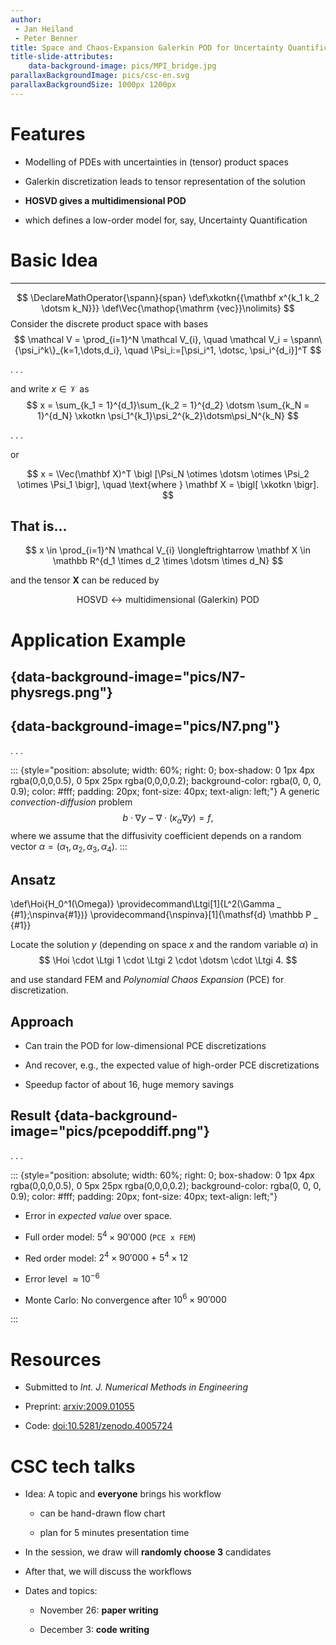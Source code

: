 ```yaml
---
author: 
 - Jan Heiland 
 - Peter Benner
title: Space and Chaos-Expansion Galerkin POD for Uncertainty Quantification of PDEs with Random Parameters
title-slide-attributes:
    data-background-image: pics/MPI_bridge.jpg
parallaxBackgroundImage: pics/csc-en.svg
parallaxBackgroundSize: 1000px 1200px
---
```


# Features

 * Modelling of PDEs with uncertainties in (tensor) product spaces 

 * Galerkin discretization leads to tensor representation of the solution

 * **HOSVD gives a multidimensional POD**

 * which defines a low-order model for, say, Uncertainty Quantification

# Basic Idea

---

$$
\DeclareMathOperator{\spann}{span}
\def\xkotkn{{\mathbf x^{k_1 k_2 \dotsm k_N}}}
\def\Vec{\mathop{\mathrm {vec}}\nolimits}
$$
Consider the discrete product space with bases
$$
    \mathcal V = \prod_{i=1}^N \mathcal V_{i}, \quad
    \mathcal V_i = \spann\{\psi_i^k\}_{k=1,\dots,d_i}, \quad
    \Psi_i:=[\psi_i^1, \dotsc, \psi_i^{d_i}]^T
$$

. . .

and write $x\in \mathcal V$ as
$$
    x = \sum_{k_1 = 1}^{d_1}\sum_{k_2 = 1}^{d_2} \dotsm \sum_{k_N = 1}^{d_N} \xkotkn \psi_1^{k_1}\psi_2^{k_2}\dotsm\psi_N^{k_N}
$$

. . .

or

$$
    x = \Vec(\mathbf X)^T \bigl [\Psi_N \otimes \dotsm \otimes \Psi_2 \otimes \Psi_1 \bigr], \quad \text{where }
    \mathbf X = \bigl[ \xkotkn  \bigr].
$$

## That is...

$$
    x \in \prod_{i=1}^N \mathcal V_{i} \longleftrightarrow \mathbf X \in \mathbb R^{d_1 \times d_2 \times \dotsm \times d_N}
$$

and the tensor $\mathbf X$ can be reduced by 

$$
\text{HOSVD} \longleftrightarrow \text{multidimensional (Galerkin) POD}
$$

# Application Example

## {data-background-image="pics/N7-physregs.png"}

## {data-background-image="pics/N7.png"}

. . .

::: {style="position: absolute; width: 60%; right: 0; box-shadow: 0 1px 4px rgba(0,0,0,0.5), 0 5px 25px rgba(0,0,0,0.2); background-color: rgba(0, 0, 0, 0.9); color: #fff; padding: 20px; font-size: 40px; text-align: left;"}
A generic *convection-diffusion* problem
$$
    b\cdot \nabla y- \nabla\cdot ( \kappa_\alpha \nabla y) = f,
$$
where we assume that the diffusivity coefficient depends on a random vector $\alpha=(\alpha_1, \alpha_2, \alpha_3, \alpha_4)$.
:::

## Ansatz


\def\Hoi{H_0^1(\Omega)}
\providecommand\Ltgi[1]{L^2(\Gamma _ {#1};\nspinva{#1})}
\providecommand{\nspinva}[1]{\mathsf{d} \mathbb P _ {#1}}


Locate the solution $y$ (depending on space $x$ and the random variable
$\alpha$) in
$$
    \Hoi \cdot \Ltgi 1 \cdot \Ltgi 2 \cdot \dotsm \cdot \Ltgi 4.
$$

and use standard FEM and *Polynomial Chaos Expansion* (PCE) for discretization.

## Approach

 * Can train the POD for low-dimensional PCE discretizations

 * And recover, e.g., the expected value of high-order PCE discretizations

 * Speedup factor of about $16$, huge memory savings

## Result {data-background-image="pics/pcepoddiff.png"}

. . .

::: {style="position: absolute; width: 60%; right: 0; box-shadow: 0 1px 4px rgba(0,0,0,0.5), 0 5px 25px rgba(0,0,0,0.2); background-color: rgba(0, 0, 0, 0.9); color: #fff; padding: 20px; font-size: 40px; text-align: left;"}

 * Error in *expected value* over space.

 * Full order model: $5^4 \times 90'000$ (`PCE x FEM`)

 * Red order model: $2^4 \times 90'000$ + $5^4 \times 12$

 * Error level $\approx 10^{-6}$

 * Monte Carlo: No convergence after $10^6 \times 90'000$

:::

# Resources

* Submitted to *Int. J. Numerical Methods in Engineering*

* Preprint: [arxiv:2009.01055](https://arxiv.org/abs/2009.01055)

* Code: [doi:10.5281/zenodo.4005724](https://doi.org/10.5281/zenodo.4005724)

# CSC tech talks

* Idea: A topic and **everyone** brings his workflow

  * can be hand-drawn flow chart

  * plan for 5 minutes presentation time

* In the session, we draw will **randomly choose 3** candidates

* After that, we will discuss the workflows

* Dates and topics:

  * November 26: **paper writing**

  * December 3: **code writing**

